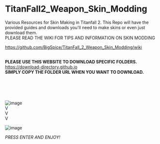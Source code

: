 # TitanFall2_Weapon_Skin_Modding
Various Resources for Skin Making in Titanfall 2.
This Repo will have the provided guides and downloads you'll need to make skins or even just download them.
<br>
PLEASE READ THE WIKI FOR TIPS AND INFORMATION ON SKIN MODDING<br>

https://github.com/BigSpice/TitanFall_2_Weapon_Skin_Modding/wiki
<br>
<br>

**PLEASE USE THIS WEBSITE TO DOWNLOAD SPECIFIC FOLDERS.**<br>https://download-directory.github.io<br>
**SIMPLY COPY THE FOLDER URL WHEN YOU WANT TO DOWNLOAD.**<br><br>
<br><br>
<br><br>
![image](https://user-images.githubusercontent.com/23240514/151678542-c5f65e38-01e3-4d17-b066-79ad5897a90e.png)<br>
V
<br>
V
<br>
V
<br>

![image](https://user-images.githubusercontent.com/23240514/151678520-78e7919f-a0b2-4bfb-b37b-57f9b81fc596.png)<br>

*PRESS ENTER AND ENJOY!*

